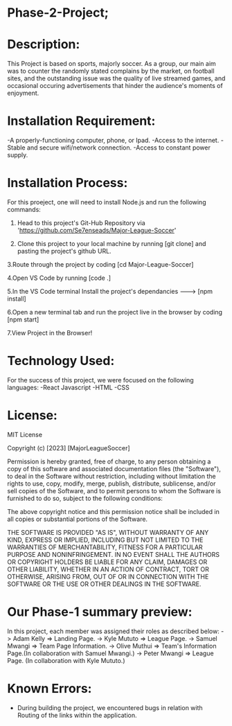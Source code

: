 # Phase-2-Project;

# Description:
This Project is based on sports, majorly soccer. As a group, our main aim was to counter the randomly stated complains by the market, on football sites, and the outstanding issue was the quality of live streamed games, and occasional occuring advertisements that hinder the audience's moments of enjoyment.


# Installation Requirement:
-A properly-functioning computer, phone, or Ipad.
-Access to the internet.
-Stable and secure wifi/network connection.
-Access to constant power supply.

# Installation Process:
For this proeject, one will need to install Node.js and run the following commands: 

1. Head to this project's Git-Hub Repository via 'https://github.com/Se7enseads/Major-League-Soccer'

2. Clone this project to your local machine by running [git clone] and pasting the project's github URL.

3.Route through the project by coding [cd Major-League-Soccer]

4.Open VS Code by running [code .]

5.In the VS Code terminal Install the project's dependancies --->
 [npm install] 

6.Open a new terminal tab and run the project live in the browser by coding 
[npm start]

7.View Project in the Browser! 

# Technology Used:
For the success of this project, we were focused on the following languages:
-React Javascript
-HTML
-CSS

# License:
MIT License

Copyright (c) [2023] [MajorLeagueSoccer]

Permission is hereby granted, free of charge, to any person obtaining a copy
of this software and associated documentation files (the "Software"), to deal
in the Software without restriction, including without limitation the rights
to use, copy, modify, merge, publish, distribute, sublicense, and/or sell
copies of the Software, and to permit persons to whom the Software is
furnished to do so, subject to the following conditions:

The above copyright notice and this permission notice shall be included in all
copies or substantial portions of the Software.

THE SOFTWARE IS PROVIDED "AS IS", WITHOUT WARRANTY OF ANY KIND, EXPRESS OR
IMPLIED, INCLUDING BUT NOT LIMITED TO THE WARRANTIES OF MERCHANTABILITY,
FITNESS FOR A PARTICULAR PURPOSE AND NONINFRINGEMENT. IN NO EVENT SHALL THE
AUTHORS OR COPYRIGHT HOLDERS BE LIABLE FOR ANY CLAIM, DAMAGES OR OTHER
LIABILITY, WHETHER IN AN ACTION OF CONTRACT, TORT OR OTHERWISE, ARISING FROM,
OUT OF OR IN CONNECTION WITH THE SOFTWARE OR THE USE OR OTHER DEALINGS IN THE
SOFTWARE.

# Our Phase-1 summary preview:
In this project, each member was assigned their roles as described below:
-> Adam Kelly => Landing Page.
-> Kyle Mututo => League Page.
-> Samuel Mwangi => Team Page Information.
-> Olive Muthui => Team's Information Page.(In collaboration with Samuel Mwangi.)
-> Peter Mwangi => League Page. (In collaboration with Kyle Mututo.)


# Known Errors:
- During building the project, we encountered bugs in relation with Routing of the links within the application.